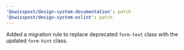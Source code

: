 ```yaml
---
'@swisspost/design-system-documentation': patch
'@swisspost/design-system-eslint': patch
---
```


Added a migration rule to replace deprecated `form-text` class with the updated `form-hint` class.

